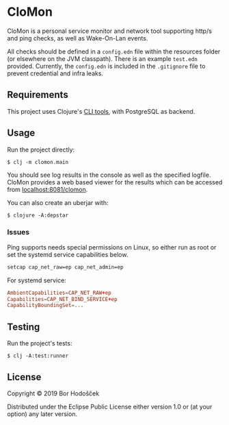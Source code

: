 # CloMon

CloMon is a personal service monitor and network tool supporting http/s and ping checks, as well as Wake-On-Lan events.

All checks should be defined in a `config.edn` file within the resources folder (or elsewhere on the JVM classpath).
There is an example `test.edn` provided.
Currently, the `config.edn` is included in the `.gitignore` file to prevent credential and infra leaks.

## Requirements

This project uses Clojure's [CLI tools](https://clojure.org/guides/getting_started), with PostgreSQL as backend.

## Usage

Run the project directly:

    $ clj -m clomon.main
    
You should see log results in the console as well as the specified logfile.
CloMon provides a web based viewer for the results which can be accessed from [localhost:8081/clomon](http://localhost:8081/clomon).

You can also create an uberjar with:

    $ clojure -A:depstar

### Issues

Ping supports needs special permissions on Linux, so either run as root or set the systemd service capabilities below.

```bash
setcap cap_net_raw=ep cap_net_admin=ep
```

For systemd service:

```conf
AmbientCapabilities=CAP_NET_RAW+ep
Capabilities=CAP_NET_BIND_SERVICE+ep
CapabilityBoundingSet=...
```

## Testing

Run the project's tests:

    $ clj -A:test:runner

## License

Copyright © 2019 Bor Hodošček

Distributed under the Eclipse Public License either version 1.0 or (at
your option) any later version.
